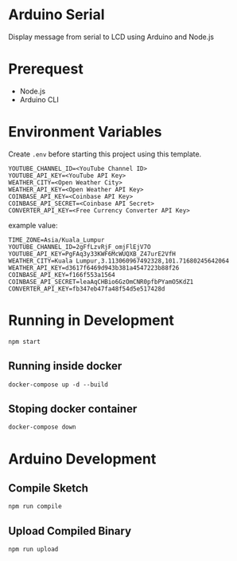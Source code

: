 # Arduino Serial

Display message from serial to LCD using Arduino and Node.js

# Prerequest

* Node.js
* Arduino CLI

# Environment Variables

Create `.env` before starting this project using this template.

```
YOUTUBE_CHANNEL_ID=<YouTube Channel ID>
YOUTUBE_API_KEY=<YouTube API Key>
WEATHER_CITY=<Open Weather City>
WEATHER_API_KEY=<Open Weather API Key>
COINBASE_API_KEY=<Coinbase API Key>
COINBASE_API_SECRET=<Coinbase API Secret>
CONVERTER_API_KEY=<Free Currency Converter API Key>
```

example value:

```
TIME_ZONE=Asia/Kuala_Lumpur
YOUTUBE_CHANNEL_ID=2gFfLzvRjF_omjFlEjV7O
YOUTUBE_API_KEY=PgFAq3y33KWF6McWUQXB_Z47urE2VfH
WEATHER_CITY=Kuala Lumpur,3.113060967492328,101.71680245642064
WEATHER_API_KEY=d3617f6469d943b381a4547223b88f26
COINBASE_API_KEY=f166f553a1564
COINBASE_API_SECRET=leaAqCHBio6GzOmCNR0pfbPYamO5KdZ1
CONVERTER_API_KEY=fb347eb47fa48f54d5e517428d
```

# Running in Development

```
npm start
```

## Running inside docker

```
docker-compose up -d --build
```

## Stoping docker container

```
docker-compose down
```

# Arduino Development

## Compile Sketch

```
npm run compile
```

## Upload Compiled Binary

```
npm run upload
```
